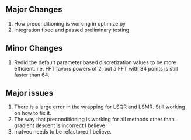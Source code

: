 Major Changes
-------------
1. How preconditioning is working in optimize.py
3. Integration fixed and passed preliminary testing

Minor Changes
-------------
1. Redid the default parameter based discretization values to be more efficient. i.e. FFT favors powers of 2, but a FFT
with 34 points is still faster than 64. 

Major issues
------------
1. There is a large error in the wrapping for LSQR and LSMR. Still working on how to fix it. 
2. The way that preconditioning is working for all methods other than gradient descent is incorrect I believe
3. matvec needs to be refactored I believe. 
